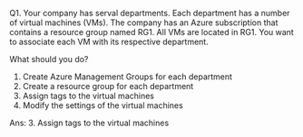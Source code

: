 Q1. Your company has serval departments. Each department has a number of virtual machines (VMs).
The company has an Azure subscription that contains a resource group named RG1.
All VMs are located in RG1.
You want to associate each VM with its respective department.

What should you do?
1. Create Azure Management Groups for each department
2. Create a resource group for each department
3. Assign tags to the virtual machines
4. Modify the settings of the virtual machines

Ans: 3. Assign tags to the virtual machines